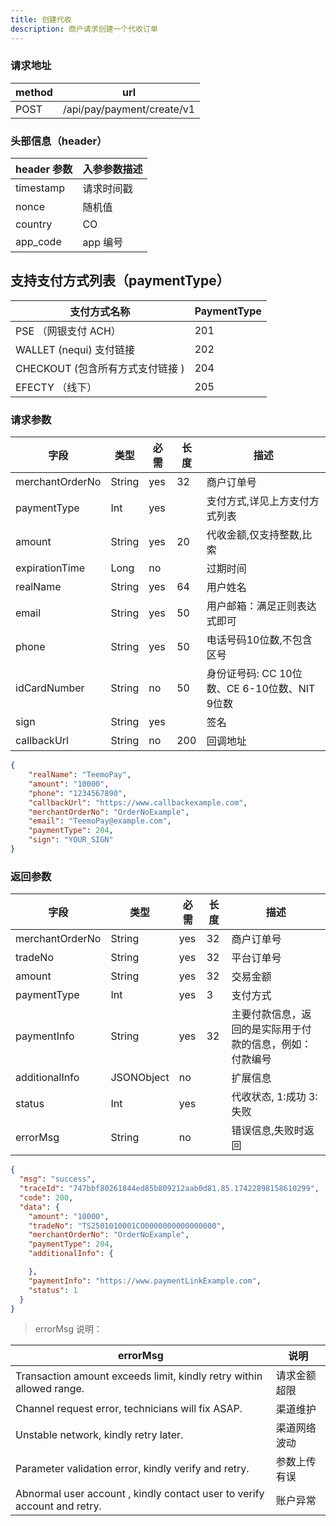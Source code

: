 ```yaml
---
title: 创建代收
description: 商户请求创建一个代收订单
---
```


### 请求地址

| method | url                        |
| ------ | -------------------------- |
| POST   | /api/pay/payment/create/v1 |

### 头部信息（header）

| header 参数 | 入参参数描述 |
| ----------- | ----------- |
| timestamp   | 请求时间戳  |
| nonce       | 随机值      |
| country     | CO   |
| app_code    | app 编号    |

## 支持支付方式列表（paymentType）

| 支付方式名称                 | PaymentType |
|------------------------|-------------|
| PSE （网银支付 ACH）         | 201 |
 | WALLET (nequi) 支付链接    | 202 | 
| CHECKOUT (包含所有方式支付链接 ) | 204 | 
| EFECTY （线下）            | 205 | 

### 请求参数

| 字段            | 类型   | 必需  | 长度  | 描述                               |
| --------------- | ------ |-----|-----|----------------------------------|
| merchantOrderNo | String | yes | 32  | 商户订单号                            |
| paymentType     | Int    | yes |     | 支付方式,详见上方支付方式列表                  |
| amount          | String | yes | 20  | 代收金额,仅支持整数,比索                    |
| expirationTime  | Long   | no  |     | 过期时间                             |
| realName        | String | yes | 64  | 用户姓名                             |
| email           | String | yes | 50  | 用户邮箱：满足正则表达式即可                   |
| phone           | String | yes | 50  | 电话号码10位数,不包含区号                   |
| idCardNumber    | String | no  | 50  | 身份证号码: CC 10位数、CE 6-10位数、NIT 9位数 |
| sign            | String | yes |     | 签名                               |
| callbackUrl     | String | no  | 200 | 回调地址                             |

```json title="请求示例"
{
    "realName": "TeemoPay",
    "amount": "10000",
    "phone": "1234567890",
    "callbackUrl": "https://www.callbackexample.com",
    "merchantOrderNo": "OrderNoExample",
    "email": "TeemoPay@example.com",
    "paymentType": 204,
    "sign": "YOUR_SIGN"
}
```

### 返回参数

| 字段            | 类型       | 必需 | 长度 | 描述                                                     |
| --------------- | ---------- | ---- | ---- | -------------------------------------------------------- |
| merchantOrderNo | String     | yes  | 32   | 商户订单号                                               |
| tradeNo         | String     | yes  | 32   | 平台订单号                                               |
| amount          | String     | yes  | 32   | 交易金额                                                 |
| paymentType     | Int        | yes  | 3    | 支付方式                                                 |
| paymentInfo     | String     | yes  | 32   | 主要付款信息，返回的是实际用于付款的信息，例如：付款编号 |
| additionalInfo  | JSONObject | no   |      | 扩展信息                                                 |
| status          | Int        | yes  |      | 代收状态, 1:成功 3:失败                                    |
| errorMsg        | String     | no   |      | 错误信息,失败时返回                                      |

```json
{
  "msg": "success",
  "traceId": "747bbf80261844ed85b809212aab0d81.85.17422898158610299",
  "code": 200,
  "data": {
    "amount": "10000",
    "tradeNo": "TS2501010001CO0000000000000000",
    "merchantOrderNo": "OrderNoExample",
    "paymentType": 204,
    "additionalInfo": {

    },
    "paymentInfo": "https://www.paymentLinkExample.com",
    "status": 1
  }
}
```

> errorMsg 说明：


| errorMsg                                | 说明    |
| ------------------------------------------- |-------|
| Transaction amount exceeds limit, kindly retry within allowed range. | 请求金额超限 |
| Channel request error, technicians will fix ASAP. | 渠道维护  |
| Unstable network, kindly retry later. |渠道网络波动|
| Parameter validation error, kindly verify and retry. | 参数上传有误|
|Abnormal user account , kindly contact user to verify account and retry.| 账户异常|